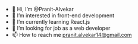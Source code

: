 - 👋 Hi, I’m @Pranit-Alvekar
- 👀 I’m interested in front-end development
- 🌱 I’m currently learning React.js
- 💞️ I’m looking for job as a web developer
- 📫 How to reach me pranit.alvekar14@gmail.com

<!---
Pranit-Alvekar/Pranit-Alvekar is a ✨ special ✨ repository because its `README.md` (this file) appears on your GitHub profile.
You can click the Preview link to take a look at your changes.
--->
